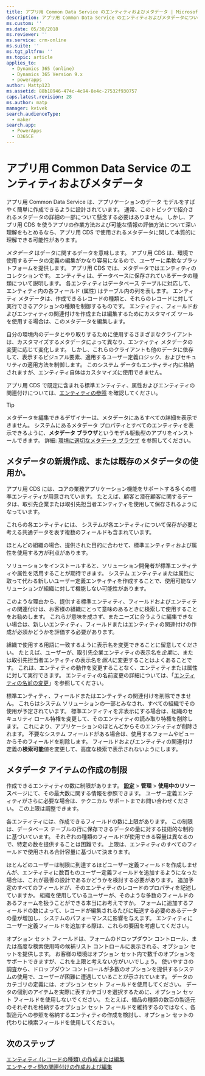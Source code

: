 ```yaml
---
title: アプリ用 Common Data Service のエンティティおよびメタデータ | MicrosoftDocs
description: アプリ用 Common Data Service のエンティティおよびメタデータについて
ms.custom: ''
ms.date: 05/30/2018
ms.reviewer: ''
ms.service: crm-online
ms.suite: ''
ms.tgt_pltfrm: ''
ms.topic: article
applies_to:
  - Dynamics 365 (online)
  - Dynamics 365 Version 9.x
  - powerapps
author: Mattp123
ms.assetid: 88b18946-474c-4c94-8e4c-27532f930757
caps.latest.revision: 28
ms.author: matp
manager: kvivek
search.audienceType:
  - maker
search.app:
  - PowerApps
  - D365CE
---
```


# <a name="entities-and-metadata-in-common-data-service-for-apps"></a>アプリ用 Common Data Service のエンティティおよびメタデータ

アプリ用 Common Data Service は、アプリケーションのデータ モデルをすばやく簡単に作成できるように設計されています。 通常、このトピックで紹介されるメタデータの詳細の一部について懸念する必要はありません。 しかし、アプリ用 CDS を使うアプリの作業方法および可能な情報の評価方法について深い理解をもとめるなら、アプリ用 CDS で使用されるメタデータに関して本質的に理解できる可能性があります。

*メタデータ* はデータに関するデータを意味します。 アプリ用 CDS は、環境で使用するデータの定義の編集がかなり容易になるので、ユーザーに柔軟なプラットフォームを提供します。 アプリ用 CDS では、メタデータではエンティティのコレクションです。 エンティティは、データベースに保存されているデータの種類について説明します。  各エンティティはデータベース テーブルに対応して、エンティティ内の各フィールド (属性) はテーブル内の列を表します。 エンティティ メタデータは、作成できるレコードの種類と、それらのレコードに対して実行できるアクションの種類を制御するものです。 エンティティ、フィールドおよびエンティティの関連付けを作成または編集するためにカスタマイズ ツールを使用する場合は、このメタデータを編集します。 
  
自分の環境内のデータとやり取りするために使用するさまざまなクライアントは、カスタマイズするメタデータによって異なり、エンティティ メタデータの変更に応じて変化します。 しかし、これらのクライアントも他のデータに依存して、表示するビジュアル要素、適用するユーザー定義ロジック、およびセキュリティの適用方法を制御します。 このシステム データもエンティティ内に格納されますが、エンティティ自体はカスタマイズに使用できません。

アプリ用 CDS で既定に含まれる標準エンティティ、属性およびエンティティの関連付けについては、[エンティティの参照](/powerapps/developer/common-data-service/reference/about-entity-reference) を確認してください。

> [!TIP]
> メタデータを編集できるデザイナーは、メタデータにあるすべての詳細を表示できません。 システムにあるメタデータ プロパティとすべてのエンティティを表示できるように、**メタデータ ブラウザ**というモデル駆動型のアプリをインストールできます。 詳細: [環境に適切なメタデータ ブラウザ](https://docs.microsoft.com/dynamics365/customer-engagement/developer/browse-your-metadata) を参照してください。
  
<a name="BKMK_CreateNewOrUseExistingMetadata"></a>

## <a name="create-new-metadata-or-use-existing-metadata"></a>メタデータの新規作成、または既存のメタデータの使用か。

アプリ用 CDS には、コアの業務アプリケーション機能をサポートする多くの標準エンティティが用意されています。 たとえば、顧客と潜在顧客に関するデータは、取引先企業または取引先担当者エンティティを使用して保存されるようになっています。  
  
これらの各エンティティには、 システムが各エンティティについて保存が必要と考える共通データを表す複数のフィールドも含まれています。  
  
ほとんどの組織の場合、提供された目的に合わせて、標準エンティティおよび属性を使用する方が利点があります。 
  
ソリューションをインストールすると、ソリューション開発者が標準エンティティや属性を活用することが期待できます。 システム エンティティまたは属性に取って代わる新しいユーザー定義エンティティを作成することで、使用可能なソリューションが組織に対して機能しない可能性があります。  
  
このような理由から、提供する標準エンティティ、フィールドおよびエンティティの関連付けは、お客様の組織にとって意味のあるときに検索して使用することをお勧めします。 これらが意味を成さず、またニーズに合うように編集できない場合は、新しいエンティティ、フィールドまたはエンティティの関連付けの作成が必須かどうかを評価する必要があります。 

<!--  Can we say this yet? 
    
> [!NOTE]
> The [Common Data Model](/powerapps/common-data-model/overview) will provide a capability to add additional standard entities. 

-->

組織で使用する用語に一致するように表示名を変更できることに留意してください。 たとえば、ユーザーが、取引先企業エンティティの表示名を*企業*に、または取引先担当者エンティティの表示名を*個人*に変更することはよくあることです。 これは、エンティティの動作を変更することなく、エンティティまたは属性に対して実行できます。 エンティティの名前変更の詳細については、「[エンティティの名前の変更](edit-entities.md#change-the-name-of-an-entity)」を参照してください。
  
標準エンティティ、フィールドまたはエンティティの関連付けを削除できません。 これらはシステム ソリューションの一部とみなされ、すべての組織でその使用が予定されています。 標準エンティティを非表示にする場合は、組織のセキュリティ ロール特権を変更して、そのエンティティの読み取り特権を削除します。 これにより、アプリケーションのほとんどからそのエンティティが削除されます。 不要なシステム フィールドがある場合は、使用するフォームやビューからそのフィールドを削除します。 フィールドおよびエンティティの関連付け定義の**検索可能**値を変更して、高度な検索で表示されないようにします。 
  
<a name="BKMK_LimitationsOnMetadata"></a>   

## <a name="limitations-on-creating-metadata-items"></a>メタデータ アイテムの作成の制限  

作成できるエンティティの数に制限があります。 **[設定](../model-driven-apps/advanced-navigation.md#settings)** > **管理** > **使用中のリソース**ページにて、その最大数に関する情報を参照できます。 ユーザー定義エンティティがさらに必要な場合は、テクニカル サポートまでお問い合わせください。 この上限は調整できます。  
  
各エンティティには、作成できるフィールドの数に上限があります。 この制限は、データベース テーブルの行に保存できるデータの量に対する技術的な制約に基づいています。 それぞれの種類のフィールドが使用できる容量は異なるので、特定の数を提供することは困難です。 上限は、エンティティのすべてのフィールドで使用される合計容量に基づいて決まります。  
  
ほとんどのユーザーは制限に到達するほどユーザー定義フィールドを作成しませんが、エンティティに数百ものユーザー定義フィールドを追加するようになった場合は、これが最善の設計であるかどうかを検討する必要があります。 追加予定のすべてのフィールドが、そのエンティティのレコードのプロパティを記述していますか。 組織を使用しているユーザーが、そのような多数のフィールドのあるフォームを扱うことができる本当にお考えですか。 フォームに追加するフィールドの数によって、レコードが編集されるたびに転送する必要のあるデータの量が増加し、システムのパフォーマンスに影響を与えます。 エンティティにユーザー定義フィールドを追加する際は、これらの要因を考慮してください。  
  
オプション セット フィールドは、フォームのドロップダウン コントロール、または高度な検索使用時の候補リスト コントロールに表示される、オプション セットを提供します。 お客様の環境はオプション セット内で数千のオプションをサポートできますが、これを上限と考えない方がいいでしょう。 使いやすさの調査から、ドロップダウン コントロールが多数のオプションを提供するシステムの使用で、ユーザーが困難に遭遇していることが示されています。 データのカテゴリの定義には、オプション セット フィールドを使用してください。 データの個別のアイテムを実際に表すカテゴリを選択するために、オプション セット フィールドを使用しないでください。 たとえば、備品の種類の数百の製造元のそれぞれを格納するオプション セット フィールドを維持するのではなく、各製造元への参照を格納するエンティティの作成を検討し、オプション セットの代わりに検索フィールドを使用してください。  
  
## <a name="next-steps"></a>次のステップ 

[エンティティ (レコードの種類) の作成または編集](create-edit-entities.md)<br />
[エンティティ間の関連付けの作成および編集](create-edit-entity-relationships.md)

